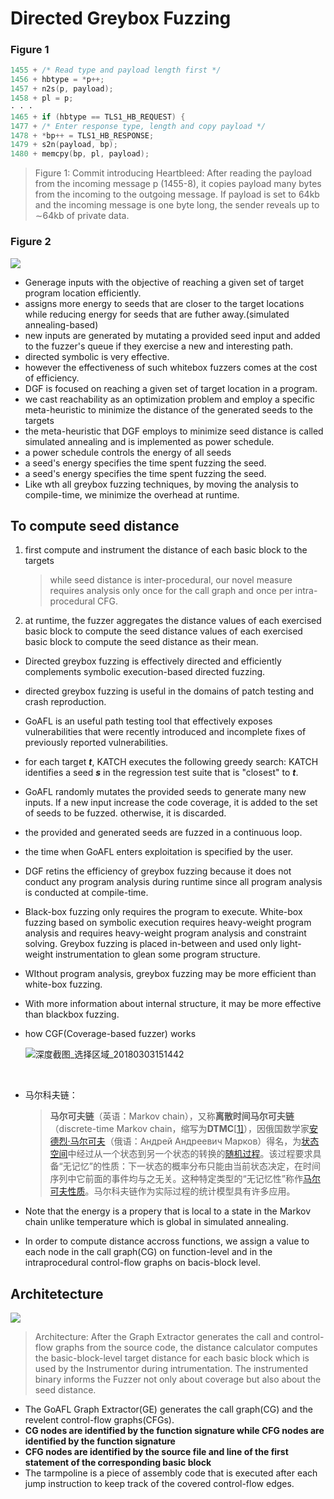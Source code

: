 # Directed Greybox Fuzzing

### Figure 1

```c
1455 + /* Read type and payload length first */
1456 + hbtype = *p++;
1457 + n2s(p, payload);
1458 + pl = p;
· · ·
1465 + if (hbtype == TLS1_HB_REQUEST) {
1477 + /* Enter response type, length and copy payload */
1478 + *bp++ = TLS1_HB_RESPONSE;
1479 + s2n(payload, bp);
1480 + memcpy(bp, pl, payload);
```

> Figure 1: Commit introducing Heartbleed: After reading the payload from the incoming message p (1455-8), it copies payload many bytes from the incoming to the outgoing message. If payload is set to 64kb and the incoming message is one byte long, the sender reveals up to ∼64kb of private data.

### Figure 2

![](http://ww1.sinaimg.cn/large/006AWYXBly1fowitpkcwqj30en099dgc.jpg)



- Generage inputs with the objective of reaching a given set of target program location efficiently.
- assigns more energy to seeds that are closer to the target locations while reducing energy for seeds that are futher away.(simulated annealing-based)
- new inputs are generated by mutating a provided seed input and added to the fuzzer's queue if they exercise a new and interesting path.
- directed symbolic is very effective.
- however the effectiveness of such whitebox fuzzers comes at the cost of efficiency.
- DGF is focused on reaching a given set of target location in a program.
- we cast reachability as an optimization problem and employ a specific meta-heuristic to minimize the distance of the generated seeds to the targets
- the meta-heuristic that DGF employs to minimize seed distance is called simulated annealing and is implemented as power schedule.
- a power schedule controls the energy of all seeds
- a seed's energy specifies the time spent fuzzing the seed.
- a seed's energy specifies the time spent fuzzing the seed.
- Like wth all greybox fuzzing techniques, by moving the analysis to compile-time, we minimize the overhead at runtime.



## To compute seed distance

1. first compute and instrument the distance of each basic block to the targets

   > while seed distance is inter-procedural, our novel measure requires analysis only once for the call graph and once per intra-procedural CFG.

2. at runtime, the fuzzer aggregates the distance values of each exercised basic block to compute the seed distance values of each exercised basic block to compute the seed distance as their mean.

- Directed greybox fuzzing is effectively directed and efficiently complements symbolic execution-based directed fuzzing.

- directed greybox fuzzing is useful in the domains of patch testing and crash reproduction.

- GoAFL is an useful path testing tool that effectively exposes vulnerabilities that were recently introduced and incomplete fixes of previously reported vulnerabilities.

- for each target ***t***, KATCH executes the following greedy search: KATCH identifies a seed ***s*** in the regression test suite that is "closest" to ***t***.

- GoAFL randomly mutates the provided seeds to generate many new inputs. If a new input increase the code coverage, it is added to the set of seeds to be fuzzed. otherwise, it is discarded.

- the provided and generated seeds are fuzzed in a continuous loop.

- the time when GoAFL enters exploitation is specified by the user.

- DGF retins the efficiency of greybox fuzzing because it does not conduct any program analysis during runtime since all program analysis is conducted at compile-time.

- Black-box fuzzing only requires the program to execute. White-box fuzzing based on symbolic execution requires heavy-weight program analysis and requires heavy-weight program analysis and constraint solving. Greybox fuzzing is placed in-between and used only light-weight instrumentation to glean some program structure.

- WIthout program analysis, greybox fuzzing may be more efficient than white-box fuzzing. 

- With more information about internal structure, it may be more effective than blackbox fuzzing.

- how CGF(Coverage-based fuzzer) works

  ![深度截图_选择区域_20180303151442](../../../../home/m4x/my_repo/DGF/Pics/深度截图_选择区域_20180303151442.png)

  ​

- 马尔科夫链：

  > **马尔可夫链**（英语：Markov chain），又称**离散时间马尔可夫链**（discrete-time Markov chain，缩写为**DTMC**[[1\]](https://zh.wikipedia.org/wiki/%E9%A9%AC%E5%B0%94%E5%8F%AF%E5%A4%AB%E9%93%BE#cite_note-1)），因俄国数学家[安德烈·马尔可夫](https://zh.wikipedia.org/wiki/%E9%A9%AC%E5%B0%94%E5%8F%AF%E5%A4%AB)（俄语：Андрей Андреевич Марков）得名，为[状态空间](https://zh.wikipedia.org/wiki/%E7%8B%80%E6%85%8B%E7%A9%BA%E9%96%93_(%E8%A8%88%E7%AE%97%E6%A9%9F%E7%A7%91%E5%AD%B8))中经过从一个状态到另一个状态的转换的[随机过程](https://zh.wikipedia.org/wiki/%E9%9A%8F%E6%9C%BA%E8%BF%87%E7%A8%8B)。该过程要求具备“无记忆”的性质：下一状态的概率分布只能由当前状态决定，在时间序列中它前面的事件均与之无关。这种特定类型的“无记忆性”称作[马尔可夫性质](https://zh.wikipedia.org/wiki/%E9%A6%AC%E5%8F%AF%E5%A4%AB%E6%80%A7%E8%B3%AA)。马尔科夫链作为实际过程的统计模型具有许多应用。

- Note that the energy is a propery that is local to a state in the Markov chain unlike temperature which is global in simulated annealing.

- In order to compute distance accross functions, we assign a value to each node in the call graph(CG) on function-level and in the intraprocedural control-flow graphs on bacis-block level.


## Architetecture

![](http://ww1.sinaimg.cn/large/006AWYXBly1fp1tmk7netj30py07kq3o.jpg)

> Architecture: After the Graph Extractor generates the call and control-flow graphs from the source code, the distance calculator computes the basic-block-level target distance for each basic block which is used by the Instrumentor during intrumentation. The instrumented binary informs the Fuzzer not only about coverage but also about the seed distance.

- The GoAFL Graph Extractor(GE) generates the call graph(CG) and the revelent control-flow graphs(CFGs). 
- **CG nodes are identified by the function signature while CFG nodes are identified by the function signature**
- **CFG nodes are identified by the source file and line of the first statement of the corresponding basic block**
- The tarmpoline is a piece of assembly code that is executed after each jump instruction to keep track of the covered control-flow edges.